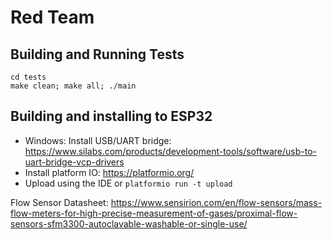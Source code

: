 # Red Team

## Building and Running Tests

```
cd tests
make clean; make all; ./main
```

## Building and installing to ESP32
* Windows: Install USB/UART bridge: https://www.silabs.com/products/development-tools/software/usb-to-uart-bridge-vcp-drivers
* Install platform IO: https://platformio.org/
* Upload using the IDE or `platformio run -t upload`

Flow Sensor Datasheet: https://www.sensirion.com/en/flow-sensors/mass-flow-meters-for-high-precise-measurement-of-gases/proximal-flow-sensors-sfm3300-autoclavable-washable-or-single-use/
